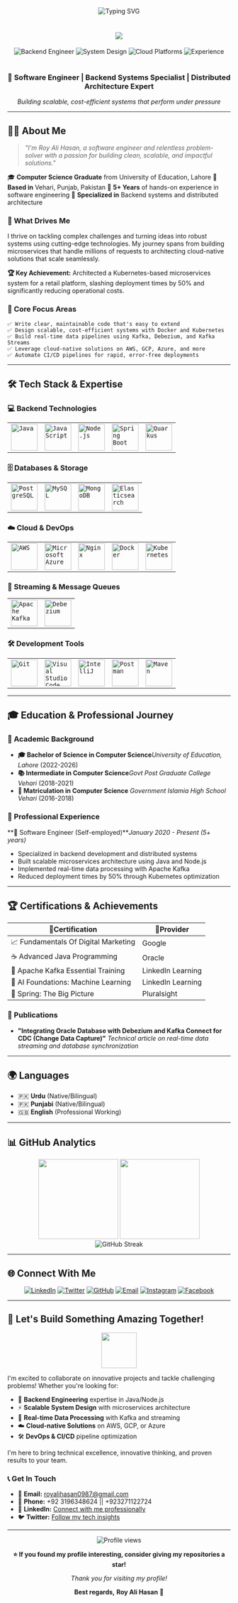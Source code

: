 <!-- Header -->

<div align="center">
  <img src="https://readme-typing-svg.herokuapp.com/?lines=Backend+Engineer+%7C+Java+%26+Node.js;Kafka+%7C+Scalable+Systems+Expert;System+Design+%7C+Cloud+Architect;5%2B+Years+of+Experience&font=Fira%20Code&center=true&width=1000&height=50&color=f75c7e&vCenter=true&size=22" alt="Typing SVG">
</div>

<!-- Title -->

<h1 align="center">
  <a href="https://git.io/typing-svg">
    <img src="https://readme-typing-svg.herokuapp.com/?lines=Hello,+World!+👋;I'm+Roy+Ali+Hasan;Backend+Engineer+%26+Problem+Solver;Building+Scalable+Systems+🚀&center=true&size=30">
  </a>
</h1>

<!-- Badges -->

<div align="center">
  <img src="https://img.shields.io/badge/Backend%20Engineer-Java%20|%20Node.js-brightgreen?style=for-the-badge&logo=java" alt="Backend Engineer">
  <img src="https://img.shields.io/badge/System%20Design-Kafka%20|%20Microservices-red?style=for-the-badge&logo=apache-kafka" alt="System Design">
  <img src="https://img.shields.io/badge/Cloud-AWS%20|%20GCP%20|%20Azure-blue?style=for-the-badge&logo=amazonaws" alt="Cloud Platforms">
  <img src="https://img.shields.io/badge/Experience-5%2B%20Years-orange?style=for-the-badge&logo=clock" alt="Experience">
</div>

<br>

<!-- Summary -->

<div align="center">
  <h3>🚀 Software Engineer | Backend Systems Specialist | Distributed Architecture Expert</h3>
  <p><em>Building scalable, cost-efficient systems that perform under pressure</em></p>
</div>

---

## 👨‍💻 About Me

> *"I'm Roy Ali Hasan, a software engineer and relentless problem-solver with a passion for building clean, scalable, and impactful solutions."*

🎓 **Computer Science Graduate** from University of Education, Lahore
📍 **Based in** Vehari, Punjab, Pakistan
💼 **5+ Years** of hands-on experience in software engineering
🎯 **Specialized in** Backend systems and distributed architecture

### 🚀 What Drives Me

I thrive on tackling complex challenges and turning ideas into robust systems using cutting-edge technologies. My journey spans from building microservices that handle millions of requests to architecting cloud-native solutions that scale seamlessly.

**🏆 Key Achievement:** Architected a Kubernetes-based microservices system for a retail platform, slashing deployment times by 50% and significantly reducing operational costs.

### 🎯 Core Focus Areas

```
✅ Write clear, maintainable code that's easy to extend
✅ Design scalable, cost-efficient systems with Docker and Kubernetes  
✅ Build real-time data pipelines using Kafka, Debezium, and Kafka Streams
✅ Leverage cloud-native solutions on AWS, GCP, Azure, and more
✅ Automate CI/CD pipelines for rapid, error-free deployments
```

---

## 🛠️ Tech Stack & Expertise

### 💻 Backend Technologies

<div align="center">
	<table>
		<tr>
			<td><code><img width="60" src="https://user-images.githubusercontent.com/25181517/117201156-9a724800-adec-11eb-9a9d-3cd0f67da4bc.png" alt="Java" title="Java"/></code></td>
			<td><code><img width="60" src="https://user-images.githubusercontent.com/25181517/117447155-6a868a00-af3d-11eb-9cfe-245df15c9f3f.png" alt="JavaScript" title="JavaScript"/></code></td>
			<td><code><img width="60" src="https://user-images.githubusercontent.com/25181517/183568594-85e280a7-0d7e-4d1a-9028-c8c2209e073c.png" alt="Node.js" title="Node.js"/></code></td>
			<td><code><img width="60" src="https://user-images.githubusercontent.com/25181517/183891303-41f257f8-6b3d-487c-aa56-c497b880d0fb.png" alt="Spring Boot" title="Spring Boot"/></code></td>
			<td><code><img width="60" src="https://user-images.githubusercontent.com/25181517/190229463-87fa862f-ccf0-48da-8023-940d287df610.png" alt="Quarkus" title="Quarkus"/></code></td>
		</tr>
	</table>
</div>

### 🗄️ Databases & Storage

<div align="center">
	<table>
		<tr>
			<td><code><img width="60" src="https://user-images.githubusercontent.com/25181517/117208740-bfb78400-adf5-11eb-97bb-09072b6bedfc.png" alt="PostgreSQL" title="PostgreSQL"/></code></td>
			<td><code><img width="60" src="https://user-images.githubusercontent.com/25181517/183896128-ec99105a-ec1a-4d85-b08b-1aa1620b2046.png" alt="MySQL" title="MySQL"/></code></td>
			<td><code><img width="60" src="https://user-images.githubusercontent.com/25181517/182884177-d48a8579-2cd0-447a-b9a6-ffc7cb02560e.png" alt="MongoDB" title="MongoDB"/></code></td>
			<td><code><img width="60" src="https://cdn.jsdelivr.net/gh/devicons/devicon/icons/elasticsearch/elasticsearch-original.svg" alt="Elasticsearch" title="Elasticsearch"/></code></td>
		</tr>
	</table>
</div>

### ☁️ Cloud & DevOps

<div align="center">
	<table>
		<tr>
			<td><code><img width="60" src="https://user-images.githubusercontent.com/25181517/183896132-54262f2e-6d98-41e3-8888-e40ab5a17326.png" alt="AWS" title="AWS"/></code></td>
			<td><code><img width="60" src="https://user-images.githubusercontent.com/25181517/183911544-95ad6ba7-09bf-4040-ac44-0adafedb9616.png" alt="Microsoft Azure" title="Microsoft Azure"/></code></td>
			<td><code><img width="60" src="https://user-images.githubusercontent.com/25181517/183345125-9a7cd2e6-6ad6-436f-8490-44c903bef84c.png" alt="Nginx" title="Nginx"/></code></td>
			<td><code><img width="60" src="https://user-images.githubusercontent.com/25181517/117207330-263ba280-adf4-11eb-9b97-0ac5b40bc3be.png" alt="Docker" title="Docker"/></code></td>
			<td><code><img width="60" src="https://user-images.githubusercontent.com/25181517/182534006-037f08b5-8e7b-4e5f-96b6-5d2a5558fa85.png" alt="Kubernetes" title="Kubernetes"/></code></td>
		</tr>
	</table>
</div>

### 🔄 Streaming & Message Queues

<div align="center">
	<table>
		<tr>
			<td><code><img width="60" src="https://cdn.jsdelivr.net/gh/devicons/devicon/icons/apachekafka/apachekafka-original.svg" alt="Apache Kafka" title="Apache Kafka"/></code></td>
			<td><code><img width="60" src="https://avatars.githubusercontent.com/u/6407041?s=200&v=4" alt="Debezium" title="Debezium CDC"/></code></td>
		</tr>
	</table>
</div>

### 🛠️ Development Tools

<div align="center">
	<table>
		<tr>
			<td><code><img width="60" src="https://user-images.githubusercontent.com/25181517/192108372-f71d70ac-7ae6-4c0d-8395-51d8870c2ef0.png" alt="Git" title="Git"/></code></td>
			<td><code><img width="60" src="https://user-images.githubusercontent.com/25181517/192108891-d86b6220-e232-423a-bf5f-90903e6887c3.png" alt="Visual Studio Code" title="Visual Studio Code"/></code></td>
			<td><code><img width="60" src="https://user-images.githubusercontent.com/25181517/192108890-200809d1-439c-4e23-90d3-b090cf9a4eea.png" alt="IntelliJ" title="IntelliJ"/></code></td>
			<td><code><img width="60" src="https://user-images.githubusercontent.com/25181517/192109061-e138ca71-337c-4019-8d42-4792fdaa7128.png" alt="Postman" title="Postman"/></code></td>
			<td><code><img width="60" src="https://user-images.githubusercontent.com/25181517/117533873-484d4480-afef-11eb-9fad-67c8605e3592.png" alt="Maven" title="Maven"/></code></td>
		</tr>
	</table>
</div>

---

## 🎓 Education & Professional Journey

### 🏫 Academic Background

- **🎓 Bachelor of Science in Computer Science***University of Education, Lahore* (2022-2026)
- **📚 Intermediate in Computer Science***Govt Post Graduate College Vehari* (2018-2021)
- **📖 Matriculation in Computer Science**
  *Government Islamia High School Vehari* (2016-2018)

### 💼 Professional Experience

**🚀 Software Engineer (Self-employed)***January 2020 - Present (5+ years)*

- Specialized in backend development and distributed systems
- Built scalable microservices architecture using Java and Node.js
- Implemented real-time data processing with Apache Kafka
- Reduced deployment times by 50% through Kubernetes optimization

---

## 🏆 Certifications & Achievements

<div align="center">

| 📜**Certification**            | 🏢**Provider** |
| ------------------------------------ | -------------------- |
| 📈 Fundamentals Of Digital Marketing | Google               |
| ☕ Advanced Java Programming         | Oracle               |
| 🔄 Apache Kafka Essential Training   | LinkedIn Learning    |
| 🤖 AI Foundations: Machine Learning  | LinkedIn Learning    |
| 🌱 Spring: The Big Picture           | Pluralsight          |

</div>

### 📝 Publications

- **"Integrating Oracle Database with Debezium and Kafka Connect for CDC (Change Data Capture)"**
  *Technical article on real-time data streaming and database synchronization*

---

## 🌍 Languages

- 🇵🇰 **Urdu** (Native/Bilingual)
- 🇵🇰 **Punjabi** (Native/Bilingual)
- 🇬🇧 **English** (Professional Working)

---

## 📊 GitHub Analytics

<div align="center">
  <img height="180em" src="https://github-readme-stats.vercel.app/api?username=royalihasan&show_icons=true&theme=radical&include_all_commits=true&count_private=true"/>
  <img height="180em" src="https://github-readme-stats.vercel.app/api/top-langs/?username=royalihasan&layout=compact&langs_count=8&theme=radical"/>
</div>

<div align="center">
  <img src="https://github-readme-streak-stats.herokuapp.com/?user=royalihasan&theme=radical" alt="GitHub Streak"/>
</div>

---

## 🌐 Connect With Me

<div align="center">

[![LinkedIn](https://img.shields.io/badge/LinkedIn-0077B5?style=for-the-badge&logo=linkedin&logoColor=white)](https://www.linkedin.com/in/royalihasan)
[![Twitter](https://img.shields.io/badge/Twitter-1DA1F2?style=for-the-badge&logo=twitter&logoColor=white)](https://www.twitter.com/royalihasan)
[![GitHub](https://img.shields.io/badge/GitHub-100000?style=for-the-badge&logo=github&logoColor=white)](https://www.github.com/royalihasan)
[![Email](https://img.shields.io/badge/Email-D14836?style=for-the-badge&logo=gmail&logoColor=white)](mailto:royalihasan0987@gmail.com)
[![Instagram](https://img.shields.io/badge/Instagram-E4405F?style=for-the-badge&logo=instagram&logoColor=white)](https://www.instagram.com/royalihasan_)
[![Facebook](https://img.shields.io/badge/Facebook-1877F2?style=for-the-badge&logo=facebook&logoColor=white)](https://www.facebook.com/royalihasan1)

</div>

---

## 🤝 Let's Build Something Amazing Together!

<div align="center">
  <img src="https://media.giphy.com/media/v1.Y2lkPTc5MGI3NjExYWJkNzA4ZjAwOGQzZDJhNzA5NzA5YjJhZjA5MjA4ZjU1YjU5NzQwZCZlcD12MV9pbnRlcm5hbF9naWZzX2dpZklkJmN0PWc/3ohjUOUjEK5FvLQzBu/giphy.gif" width="80">
</div>

I'm excited to collaborate on innovative projects and tackle challenging problems! Whether you're looking for:

- 🚀 **Backend Engineering** expertise in Java/Node.js
- ⚡ **Scalable System Design** with microservices architecture
- 🔄 **Real-time Data Processing** with Kafka and streaming
- ☁️ **Cloud-native Solutions** on AWS, GCP, or Azure
- 🛠️ **DevOps & CI/CD** pipeline optimization

I'm here to bring technical excellence, innovative thinking, and proven results to your team.

### 📞 Get In Touch

- 📧 **Email:** [royalihasan0987@gmail.com](mailto:royalihasan0987@gmail.com)
- 📱 **Phone:** +92 3196348624 || +923271122724
- 💼 **LinkedIn:** [Connect with me professionally](https://www.linkedin.com/in/royalihasan)
- 🐦 **Twitter:** [Follow my tech insights](https://twitter.com/royalihasan)

---

<div align="center">
  <img src="https://komarev.com/ghpvc/?username=royalihasan&label=Profile%20views&color=0e75b6&style=flat" alt="Profile views" />

  **⭐ If you found my profile interesting, consider giving my repositories a star!**

  *Thank you for visiting my profile!*

  **Best regards,**
  **Roy Ali Hasan** 🚀

</div>
